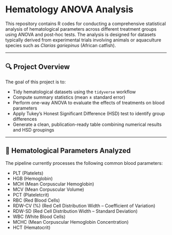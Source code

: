 # Hematology ANOVA Analysis

This repository contains R codes for conducting a comprehensive statistical analysis of hematological parameters across different treatment groups using ANOVA and post-hoc tests. The analysis is designed for datasets typically derived from experimental trials involving animals or aquaculture species such as *Clarias gariepinus* (African catfish).

---

## 🔍 Project Overview

The goal of this project is to:
- Tidy hematological datasets using the `tidyverse` workflow
- Compute summary statistics (mean ± standard error)
- Perform one-way ANOVA to evaluate the effects of treatments on blood parameters
- Apply Tukey’s Honest Significant Difference (HSD) test to identify group differences
- Generate a clean, publication-ready table combining numerical results and HSD groupings

---

## 🧪 Hematological Parameters Analyzed

The pipeline currently processes the following common blood parameters:

- PLT (Platelets)
- HGB (Hemoglobin)
- MCH (Mean Corpuscular Hemoglobin)
- MCV (Mean Corpuscular Volume)
- PCT (Plateletcrit)
- RBC (Red Blood Cells)
- RDW-CV (%) (Red Cell Distribution Width – Coefficient of Variation)
- RDW-SD (Red Cell Distribution Width – Standard Deviation)
- WBC (White Blood Cells)
- MCHC (Mean Corpuscular Hemoglobin Concentration)
- HCT (Hematocrit)
